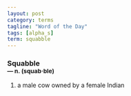 ```yaml
---
layout: post
category: terms
tagline: "Word of the Day"
tags: [alpha_s]
term: squabble
---
```


<h3>Squabble<br/> <small>&mdash; n. (squab<span>&middot;</span>ble)</small></h3>
<p><ol>
<li>a male cow owned by a female Indian</li>
</ol></p>

